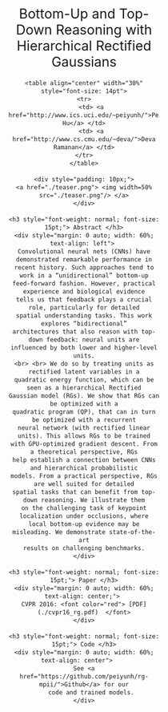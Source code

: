 <head>
	<!-- Google Analytics Tracking code -->
	<script type="text/javascript">
	var _gaq = _gaq || [];
	_gaq.push(['_setAccount', 'UA-75596919-1']);
	_gaq.push(['_trackPageview']);
	(function() {
    var ga = document.createElement('script'); ga.type = 'text/javascript'; ga.async = true;
    ga.src = ('https:' == document.location.protocol ? 'https://ssl' : 'http://www') + '.google-analytics.com/ga.js';
    var s = document.getElementsByTagName('script')[0]; s.parentNode.insertBefore(ga, s);
	})();
	</script>
</head>

<div style="padding: 20px; margin: 0 auto; width:60%; text-align:center" > 
    <h1 style="font-weight: normal; font-size: 20pt;"> 
	Bottom-Up and Top-Down Reasoning with Hierarchical Rectified Gaussians 
    </h1>

    <table align="center" width="30%" style="font-size: 14pt">
	<tr>
	    <td> <a href="http://www.ics.uci.edu/~peiyunh/">Peiyun Hu</a> </td>
	    <td> <a href="http://www.cs.cmu.edu/~deva/">Deva Ramanan</a> </td>
	</tr>
    </table>
    
    <div style="padding: 10px;">
	<a href="./teaser.png"> <img width=50% src="./teaser.png"/> </a>
    </div>

    <h3 style="font-weight: normal; font-size: 15pt;"> Abstract </h3>
    <div style="margin: 0 auto; width: 60%; text-align: left"> 
	Convolutional neural nets (CNNs) have demonstrated remarkable performance in
	recent history. Such approaches tend to work in a “unidirectional” bottom-up
	feed-forward fashion. However, practical experience and biological evidence
	tells us that feedback plays a crucial role, particularly for detailed
	spatial understanding tasks. This work explores “bidirectional”
	architectures that also reason with top-down feedback: neural units are
	influenced by both lower and higher-level units.
	<br> <br> We do so by treating units as rectified latent variables in a
	quadratic energy function, which can be seen as a hierarchical Rectified
	Gaussian model (RGs). We show that RGs can be optimized with a
	quadratic program (QP), that can in turn be optimized with a recurrent
	neural network (with rectified linear units). This allows RGs to be trained
	with GPU-optimized gradient descent. From a theoretical perspective, RGs
	help establish a connection between CNNs and hierarchical probabilistic
	models. From a practical perspective, RGs are well suited for detailed
	spatial tasks that can benefit from top-down reasoning. We illustrate them
	on the challenging task of keypoint localization under occlusions, where
	local bottom-up evidence may be misleading. We demonstrate state-of-the-art
	results on challenging benchmarks.
    </div>
    
    <h3 style="font-weight: normal; font-size: 15pt;"> Paper </h3>
    <div style="margin: 0 auto; width: 60%; text-align: center;"> 
	CVPR 2016: <font color="red"> [PDF](./cvpr16_rg.pdf)  </font>
    </div>

    <h3 style="font-weight: normal; font-size: 15pt;"> Code </h3>
    <div style="margin: 0 auto; width: 60%; text-align: center"> 	
	See <a href="https://github.com/peiyunh/rg-mpii/">Github</a> for our
        code and trained models.
    </div>

</div>
